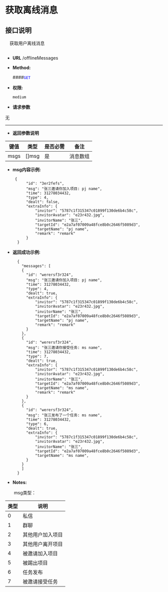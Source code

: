 # 获取离线消息

## 接口说明

　获取用户离线消息

## 


* **URL**
        /offlineMessages

* **Method:**
  
  ####<font color=blue>`GET`</font>

* **权限:**

  `medium`

*  **请求参数**

无


------------------------------------------- 
*  **返回参数说明**

**键值** | **类型** | **是否必需** | **备注**
---------|----------|--------------|---------
msgs    |[]msg |是 |消息数组

* **msg内容示例:**


       {
            "id": "3er2fefs",
            "msg": "张三邀请你加入项目: pj name",
            "time": 31278034432,
            "type": 4,
            "dealt": false,
            "extraInfo": {
                "invitor": "5787c1f315347c01899f130de6b4c58c",
                "invitorAvatar": "e23r432.jpg",
                "invitorName": "张三",
                "targetId": "e2a7af07009a48fce8b0c2646f5089d3",
                "targetName": "pj name",
                "remark": "remark"
            }
        }

* **返回成功示例:**


        {
          "messages": [
          {
            "id": "werersf3r324",
            "msg": "张三邀请你加入项目: pj name",
            "time": 31278034432,
            "type": 4,
            "dealt": true,
            "extraInfo": {
                "invitor": "5787c1f315347c01899f130de6b4c58c",
                "invitorAvatar": "e23r432.jpg",
                "invitorName": "张三",
                "targetId": "e2a7af07009a48fce8b0c2646f5089d3",
                "targetName": "pj name",
                "remark": "remark"
            }
          },
          {
            "id": "werersf3r324",
            "msg": "张三邀请你接受任务: ms name",
            "time": 31278034432,
            "type": 7,
            "dealt": true,
            "extraInfo": {
                "invitor": "5787c1f315347c01899f130de6b4c58c",
                "invitorAvatar": "e23r432.jpg",
                "invitorName": "张三",
                "targetId": "e2a7af07009a48fce8b0c2646f5089d3",
                "targetName": "ms name",
                "remark": "remark"
            }
          },
          {
            "id": "werersf3r324",
            "msg": "张三发布了一个任务: ms name",
            "time": 31278034432,
            "type": 6,
            "dealt": true,
            "extraInfo": {
                "invitor": "5787c1f315347c01899f130de6b4c58c",
                "invitorAvatar": "e23r432.jpg",
                "invitorName": "张三",
                "targetId": "e2a7af07009a48fce8b0c2646f5089d3",
                "targetName": "ms name",
            }
          }
          ]
        }

* **Notes:**

　　msg类型：

**类型** | **说明**
---------|----------
0| 私信
1|群聊
2|其他用户加入项目
3|其他用户离开项目
4|被邀请加入项目
5|被踢出项目
6|任务发布
7|被邀请接受任务